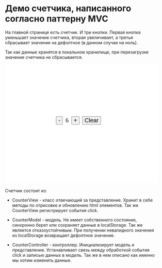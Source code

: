 # Демо счетчика, написанного согласно паттерну MVC

На главной странице есть счетчик. И три кнопки. Первая кнопка уменьшает значение счетчика, вторая увеличивает,
а третья сбрасывает значение на дефолтное (в данном случае на ноль).

Так как данные хранятся в локальном хранилище, при перезагрузке значение счетчика не сбрасывается.

![скриншот демо](example.png)

Счетчик состоит из:

-   CounterView - класс отвечающий за представление. Хранит в себе методы по отрисовке и обновлению html элементов. Так же CounterView регистрирует события сlick.

-   CounterModel - модель. Не имеет собственного состояния, синхронно берет или сохраняет данные в localStorage. Так же является отказоустойчивым. При получении невалидного значения из localStorage возвращает дефолтное значение.

-   CounterController - контроллер. Инициализирует модель и представление. Устанавливает связь между обработкой события сlick и записью данных в модель. Так же в нем описано как именно мы хотим изменить данные.
